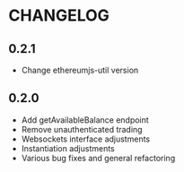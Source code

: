 CHANGELOG
=============

0.2.1
------

* Change ethereumjs-util version

0.2.0
------

* Add getAvailableBalance endpoint
* Remove unauthenticated trading
* Websockets interface adjustments
* Instantiation adjustments
* Various bug fixes and general refactoring
